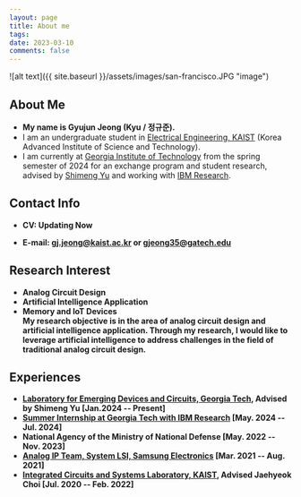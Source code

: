 ```yaml
---
layout: page
title: About me
tags: 
date: 2023-03-10
comments: false
---
```

![alt text]({{ site.baseurl }}/assets/images/san-francisco.JPG "image")

## About Me
* <b>My name is Gyujun Jeong (Kyu / 정규준).</b>
* I am an undergraduate student in <a href="https://ee.kaist.ac.kr/en/">Electrical Engineering, KAIST</a> (Korea Advanced Institute of Science and Technology).
* I am currently at <a href="https://ece.gatech.edu/">Georgia Institute of Technology</a> from the spring semester of 2024 for an exchange program and student research, advised by <a href="https://shimeng.ece.gatech.edu/">Shimeng Yu</a> and working with <a href="https://research.ibm.com/">IBM Research</a>. <br>

## Contact Info
* <b>CV: Updating Now
<!--<a href="https://drive.google.com/file/d/14qfPp1ll7WbfQ8d_TyUWmrqT48Sx1yNl/preview">(link)</a></b>-->
* <b>E-mail: <a href="mailto:gj.jeong@kaist.ac.kr">gj.jeong@kaist.ac.kr</a> or <a href="mailto:gjeong35@gatech.edu">gjeong35@gatech.edu</a> </b>

## Research Interest
* Analog Circuit Design
* Artificial Intelligence Application
* Memory and IoT Devices <br>
My research objective is in the area of analog circuit design and artificial intelligence application. Through my research, I would like to leverage artificial intelligence to address challenges in the field of traditional analog circuit design.

## Experiences
* <a href="https://shimeng.ece.gatech.edu/">Laboratory for Emerging Devices and Circuits, Georgia Tech</a>, Advised by Shimeng Yu [Jan.2024 -- Present]
* <a href="https://research.ibm.com/">Summer Internship at Georgia Tech with IBM Research</a> [May. 2024 -- Jul. 2024]
* National Agency of the Ministry of National Defense [May. 2022 -- Nov. 2023]
* <a href="https://semiconductor.samsung.com/about-us/business-area/system-lsi/">Analog IP Team, System LSI, Samsung Electronics</a> [Mar. 2021 -- Aug. 2021]
* <a href="https://www.icsl.kaist.ac.kr">Integrated Circuits and Systems Laboratory, KAIST</a>, Advised Jaehyeok Choi [Jul. 2020 -- Feb. 2022]
<!-- <a href="http://hsnl.kaist.ac.kr">High-Speed Nanoelectronics Laboratory, KAIST</a>, Advised by Kyeonghoon Yang [Dec. 2019 -- Feb. 2020]-->
